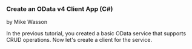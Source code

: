 <h3>Create an OData v4 Client App (C#)</h3>
by Mike Wasson

In the previous tutorial, you created a basic OData service that supports CRUD operations. 
Now let's create a client for the service.
